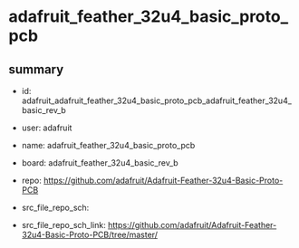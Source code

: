 # adafruit_feather_32u4_basic_proto_pcb
 
## summary 
* id: adafruit_adafruit_feather_32u4_basic_proto_pcb_adafruit_feather_32u4_basic_rev_b
* user: adafruit
* name: adafruit_feather_32u4_basic_proto_pcb
* board: adafruit_feather_32u4_basic_rev_b
* repo: https://github.com/adafruit/Adafruit-Feather-32u4-Basic-Proto-PCB



* src_file_repo_sch: 
* src_file_repo_sch_link: https://github.com/adafruit/Adafruit-Feather-32u4-Basic-Proto-PCB/tree/master/






